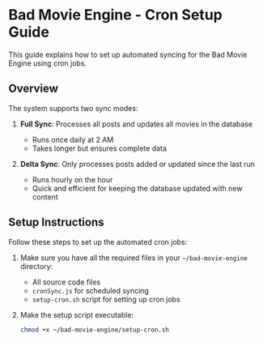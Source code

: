 # Bad Movie Engine - Cron Setup Guide

This guide explains how to set up automated syncing for the Bad Movie Engine using cron jobs.

## Overview

The system supports two sync modes:

1. **Full Sync**: Processes all posts and updates all movies in the database
   - Runs once daily at 2 AM
   - Takes longer but ensures complete data

2. **Delta Sync**: Only processes posts added or updated since the last run
   - Runs hourly on the hour
   - Quick and efficient for keeping the database updated with new content

## Setup Instructions

Follow these steps to set up the automated cron jobs:

1. Make sure you have all the required files in your `~/bad-movie-engine` directory:
   - All source code files
   - `cronSync.js` for scheduled syncing
   - `setup-cron.sh` script for setting up cron jobs

2. Make the setup script executable:
   ```bash
   chmod +x ~/bad-movie-engine/setup-cron.sh